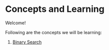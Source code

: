 # Concepts and Learning

Welcome!

Following are the concepts we will be learning:

1. [Binary Search](./Binary%20Search/)
